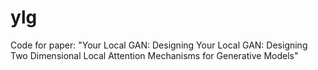 # ylg
Code for paper: "Your Local GAN: Designing Your Local GAN: Designing Two Dimensional Local Attention Mechanisms for Generative Models"
